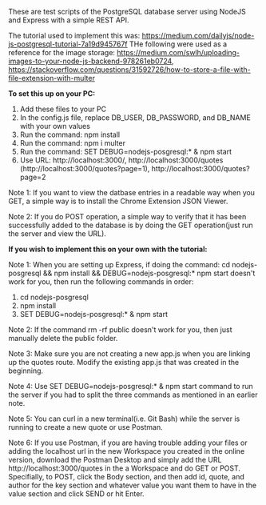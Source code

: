 These are test scripts of the PostgreSQL database server using NodeJS and Express with a simple REST API.

The tutorial used to implement this was: https://medium.com/dailyjs/node-js-postgresql-tutorial-7a19d945767f
THe following were used as a reference for the image storage: https://medium.com/swlh/uploading-images-to-your-node-js-backend-978261eb0724, https://stackoverflow.com/questions/31592726/how-to-store-a-file-with-file-extension-with-multer

**To set this up on your PC:**
1. Add these files to your PC
2. In the config.js file, replace DB_USER, DB_PASSWORD, and DB_NAME with your own values
3. Run the command: npm install
4. Run the command: npm i multer
5. Run the command: SET DEBUG=nodejs-posgresql:* & npm start
6. Use URL: http://localhost:3000/, http://localhost:3000/quotes (http://localhost:3000/quotes?page=1), http://localhost:3000/quotes?page=2

Note 1: If you want to view the datbase entries in a readable way when you GET, a simple way is to install the Chrome Extension JSON Viewer.

Note 2: If you do POST operation, a simple way to verify that it has been successfully added to the database is by doing the GET operation(just run the server and view the URL).

**If you wish to implement this on your own with the tutorial:**

Note 1: When you are setting up Express, if doing the command: cd nodejs-posgresql && npm install && DEBUG=nodejs-posgresql:* npm start doesn't work for you, then run the following commands in order:
1. cd nodejs-posgresql
2. npm install
3. SET DEBUG=nodejs-posgresql:* & npm start

Note 2: If the command rm -rf public doesn't work for you, then just manually delete the public folder.

Note 3: Make sure you are not creating a new app.js when you are linking up the quotes route. Modify the existing app.js that was created in the beginning.

Note 4: Use SET DEBUG=nodejs-posgresql:* & npm start command to run the server if you had to split the three commands as mentioned in an earlier note.

Note 5: You can curl in a new terminal(i.e. Git Bash) while the server is running to create a new quote or use Postman.

Note 6: If you use Postman, if you are having trouble adding your files or adding the localhost url in the new Workspace you created in the online version, download the Postman Desktop and simply add the URL http://localhost:3000/quotes in the a Workspace and do GET or POST. Specifially, to POST, click the Body section, and then add id, quote, and author for the key section and whatever value you want them to have in the value section and click SEND or hit Enter.
